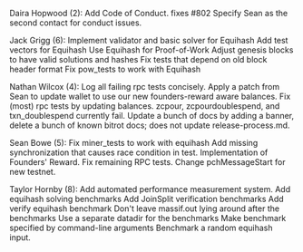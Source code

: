 Daira Hopwood (2):
      Add Code of Conduct. fixes #802
      Specify Sean as the second contact for conduct issues.

Jack Grigg (6):
      Implement validator and basic solver for Equihash
      Add test vectors for Equihash
      Use Equihash for Proof-of-Work
      Adjust genesis blocks to have valid solutions and hashes
      Fix tests that depend on old block header format
      Fix pow_tests to work with Equihash

Nathan Wilcox (4):
      Log all failing rpc tests concisely.
      Apply a patch from Sean to update wallet to use our new founders-reward aware balances.
      Fix (most) rpc tests by updating balances. zcpour, zcpourdoublespend, and txn_doublespend currently fail.
      Update a bunch of docs by adding a banner, delete a bunch of known bitrot docs; does not update release-process.md.

Sean Bowe (5):
      Fix miner_tests to work with equihash
      Add missing synchronization that causes race condition in test.
      Implementation of Founders' Reward.
      Fix remaining RPC tests.
      Change pchMessageStart for new testnet.

Taylor Hornby (8):
      Add automated performance measurement system.
      Add equihash solving benchmarks
      Add JoinSplit verification benchmarks
      Add verify equihash benchmark
      Don't leave massif.out lying around after the benchmarks
      Use a separate datadir for the benchmarks
      Make benchmark specified by command-line arguments
      Benchmark a random equihash input.

